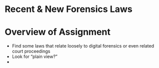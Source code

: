 # Recent & New Forensics Laws

# Overview of Assignment

- Find some laws that relate loosely to digital forensics or even related court proceedings
- Look for “plain view?”
-